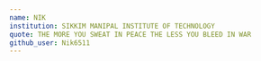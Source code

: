 ```yaml
---
name: NIK
institution: SIKKIM MANIPAL INSTITUTE OF TECHNOLOGY
quote: THE MORE YOU SWEAT IN PEACE THE LESS YOU BLEED IN WAR
github_user: Nik6511
---
```

